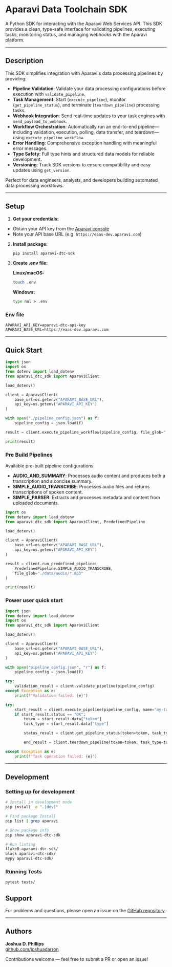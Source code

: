 # Aparavi Data Toolchain SDK

A Python SDK for interacting with the Aparavi Web Services API. This SDK provides a clean, type-safe interface for validating pipelines, executing tasks, monitoring status, and managing webhooks with the Aparavi platform.

---

## Description

This SDK simplifies integration with Aparavi's data processing pipelines by providing:

* **Pipeline Validation**: Validate your data processing configurations before execution with `validate_pipeline`.
* **Task Management**: Start (`execute_pipeline`), monitor (`get_pipeline_status`), and terminate (`teardown_pipeline`) processing tasks.
* **Webhook Integration**: Send real-time updates to your task engines with `send_payload_to_webhook`.
* **Workflow Orchestration**: Automatically run an end-to-end pipeline—including validation, execution, polling, data transfer, and teardown—using `execute_pipeline_workflow`.
* **Error Handling**: Comprehensive exception handling with meaningful error messages.
* **Type Safety**: Full type hints and structured data models for reliable development.
* **Versioning**: Track SDK versions to ensure compatibility and easy updates using `get_version`.

Perfect for data engineers, analysts, and developers building automated data processing workflows.

---

## Setup

1. **Get your credentials:**
- Obtain your API key from the [Aparavi console](https://core-dev.aparavi.com/usage/)
- Note your API base URL (e.g. `https://eaas-dev.aparavi.com`)

2. **Install package:**
   ```bash
   pip install aparavi-dtc-sdk
   ```

3. **Create .env file:**
   
   **Linux/macOS:**
   ```bash
   touch .env
   ```
   
   **Windows:**
   ```cmd
   type nul > .env
   ```

### Env file

```env
APARAVI_API_KEY=aparavi-dtc-api-key
APARAVI_BASE_URL=https://eaas-dev.aparavi.com
```

---

## Quick Start

```python
import json
import os
from dotenv import load_dotenv
from aparavi_dtc_sdk import AparaviClient

load_dotenv()

client = AparaviClient(
    base_url=os.getenv("APARAVI_BASE_URL"),
    api_key=os.getenv("APARAVI_API_KEY")
)

with open("./pipeline_config.json") as f:
    pipeline_config = json.load(f)

result = client.execute_pipeline_workflow(pipeline_config, file_glob="./*.png")

print(result)
```

### Pre Build Pipelines

Available pre-built pipeline configurations:
- **AUDIO_AND_SUMMARY**: Processes audio content and produces both a transcription and a concise summary. 
- **SIMPLE_AUDIO_TRANSCRIBE**: Processes audio files and returns transcriptions of spoken content. 
- **SIMPLE_PARSER**: Extracts and processes metadata and content from uploaded documents. 

```python
import os
from dotenv import load_dotenv
from aparavi_dtc_sdk import AparaviClient, PredefinedPipeline

load_dotenv()

client = AparaviClient(
    base_url=os.getenv("APARAVI_BASE_URL"),
    api_key=os.getenv("APARAVI_API_KEY")
)

result = client.run_predefined_pipeline(
    PredefinedPipeline.SIMPLE_AUDIO_TRANSCRIBE,
    file_glob="./data/audio/*.mp3"
)

print(result)
```

### Power user quick start

```python
import json
from dotenv import load_dotenv
import os
from aparavi_dtc_sdk import AparaviClient

load_dotenv()

client = AparaviClient(
    base_url=os.getenv("APARAVI_BASE_URL"),
    api_key=os.getenv("APARAVI_API_KEY")
)

with open("pipeline_config.json", "r") as f:
    pipeline_config = json.load(f)

try:
    validation_result = client.validate_pipeline(pipeline_config)
except Exception as e:
    print(f"Validation failed: {e}")

try:
    start_result = client.execute_pipeline(pipeline_config, name="my-task")
    if start_result.status == "OK":
        token = start_result.data["token"]
        task_type = start_result.data["type"]

        status_result = client.get_pipeline_status(token=token, task_type=task_type)

        end_result = client.teardown_pipeline(token=token, task_type=task_type)

except Exception as e:
    print(f"Task operation failed: {e}")
```

---

## Development

### Setting up for development

```bash
# Install in development mode
pip install -e ".[dev]"

# Find package Install
pip list | grep aparavi

# Show package info
pip show aparavi-dtc-sdk

# Run linting
flake8 aparavi-dtc-sdk/
black aparavi-dtc-sdk/
mypy aparavi-dtc-sdk/
```

### Running Tests

```bash
pytest tests/
```

## Support

For problems and questions, please open an issue on the [GitHub repository](https://github.com/AparaviSoftware/aparavi-dtc-sdk/issues).

---

## Authors

**Joshua D. Phillips**  
[github.com/joshuadarron](https://github.com/joshuadarron)

Contributions welcome — feel free to submit a PR or open an issue!

